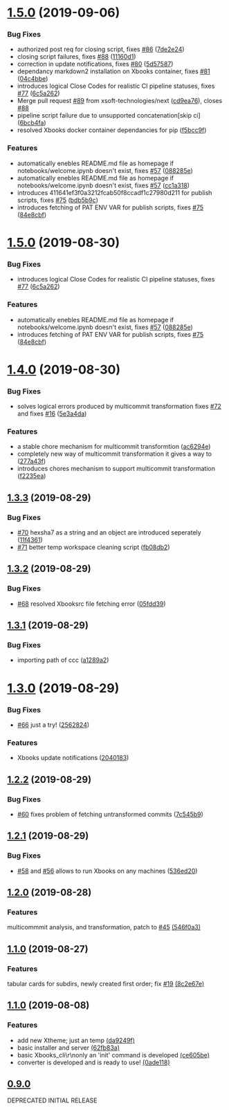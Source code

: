 # [1.5.0](https://github.com/xsoft-technologies/Xbooks/compare/v1.4.0...v1.5.0) (2019-09-06)


### Bug Fixes

* authorized post req for closing script, fixes [#86](https://github.com/xsoft-technologies/Xbooks/issues/86) ([7de2e24](https://github.com/xsoft-technologies/Xbooks/commit/7de2e24))
* closing script failures, fixes [#88](https://github.com/xsoft-technologies/Xbooks/issues/88) ([11160d1](https://github.com/xsoft-technologies/Xbooks/commit/11160d1))
* correction in update notifications, fixes [#80](https://github.com/xsoft-technologies/Xbooks/issues/80) ([5d57587](https://github.com/xsoft-technologies/Xbooks/commit/5d57587))
* dependancy markdown2 installation on Xbooks container, fixes [#81](https://github.com/xsoft-technologies/Xbooks/issues/81) ([04c4bbe](https://github.com/xsoft-technologies/Xbooks/commit/04c4bbe))
* introduces logical Close Codes for realistic CI pipeline statuses, fixes [#77](https://github.com/xsoft-technologies/Xbooks/issues/77) ([6c5a262](https://github.com/xsoft-technologies/Xbooks/commit/6c5a262))
* Merge pull request [#89](https://github.com/xsoft-technologies/Xbooks/issues/89) from xsoft-technologies/next ([cd9ea76](https://github.com/xsoft-technologies/Xbooks/commit/cd9ea76)), closes [#88](https://github.com/xsoft-technologies/Xbooks/issues/88)
* pipeline script failure due to unsupported concatenation[skip ci] ([6bcb4fa](https://github.com/xsoft-technologies/Xbooks/commit/6bcb4fa))
* resolved Xbooks docker container dependancies for pip ([f5bcc9f](https://github.com/xsoft-technologies/Xbooks/commit/f5bcc9f))


### Features

* automatically enebles README.md file as homepage if notebooks/welcome.ipynb doesn't exist, fixes [#57](https://github.com/xsoft-technologies/Xbooks/issues/57) ([088285e](https://github.com/xsoft-technologies/Xbooks/commit/088285e))
* automatically enebles README.md file as homepage if notebooks/welcome.ipynb doesn't exist, fixes [#57](https://github.com/xsoft-technologies/Xbooks/issues/57) ([cc1a318](https://github.com/xsoft-technologies/Xbooks/commit/cc1a318))
* introduces 411641ef3f0a3212fcab50f8ccadf1c27980d211 for publish scripts, fixes [#75](https://github.com/xsoft-technologies/Xbooks/issues/75) ([bdb5b9c](https://github.com/xsoft-technologies/Xbooks/commit/bdb5b9c))
* introduces fetching of PAT ENV VAR for publish scripts, fixes [#75](https://github.com/xsoft-technologies/Xbooks/issues/75) ([84e8cbf](https://github.com/xsoft-technologies/Xbooks/commit/84e8cbf))

# [1.5.0](https://github.com/xsoft-technologies/Xbooks/compare/v1.4.0...v1.5.0) (2019-08-30)


### Bug Fixes

* introduces logical Close Codes for realistic CI pipeline statuses, fixes [#77](https://github.com/xsoft-technologies/Xbooks/issues/77) ([6c5a262](https://github.com/xsoft-technologies/Xbooks/commit/6c5a262))


### Features

* automatically enebles README.md file as homepage if notebooks/welcome.ipynb doesn't exist, fixes [#57](https://github.com/xsoft-technologies/Xbooks/issues/57) ([088285e](https://github.com/xsoft-technologies/Xbooks/commit/088285e))
* introduces fetching of PAT ENV VAR for publish scripts, fixes [#75](https://github.com/xsoft-technologies/Xbooks/issues/75) ([84e8cbf](https://github.com/xsoft-technologies/Xbooks/commit/84e8cbf))

# [1.4.0](https://github.com/xsoft-technologies/Xbooks/compare/v1.3.3...v1.4.0) (2019-08-30)


### Bug Fixes

* solves logical errors produced by multicommit transformation fixes [#72](https://github.com/xsoft-technologies/Xbooks/issues/72) and fixes [#16](https://github.com/xsoft-technologies/Xbooks/issues/16) ([5e3a4da](https://github.com/xsoft-technologies/Xbooks/commit/5e3a4da))


### Features

* a stable chore mechanism for multicommit transformtion ([ac6294e](https://github.com/xsoft-technologies/Xbooks/commit/ac6294e))
* completely new way of multicommit transformation it gives a way to ([277a43f](https://github.com/xsoft-technologies/Xbooks/commit/277a43f))
* introduces chores mechanism to support multicommit transformation ([f2235ea](https://github.com/xsoft-technologies/Xbooks/commit/f2235ea))

## [1.3.3](https://github.com/xsoft-technologies/Xbooks/compare/v1.3.2...v1.3.3) (2019-08-29)


### Bug Fixes

* [#70](https://github.com/xsoft-technologies/Xbooks/issues/70) hexsha7 as a string and an object are introduced seperately ([11f4361](https://github.com/xsoft-technologies/Xbooks/commit/11f4361))
* [#71](https://github.com/xsoft-technologies/Xbooks/issues/71) better temp workspace cleaning script ([fb08db2](https://github.com/xsoft-technologies/Xbooks/commit/fb08db2))

## [1.3.2](https://github.com/xsoft-technologies/Xbooks/compare/v1.3.1...v1.3.2) (2019-08-29)


### Bug Fixes

* [#68](https://github.com/xsoft-technologies/Xbooks/issues/68) resolved Xbooksrc file fetching error ([05fdd39](https://github.com/xsoft-technologies/Xbooks/commit/05fdd39))

## [1.3.1](https://github.com/xsoft-technologies/Xbooks/compare/v1.3.0...v1.3.1) (2019-08-29)


### Bug Fixes

* importing path of ccc ([a1289a2](https://github.com/xsoft-technologies/Xbooks/commit/a1289a2))

# [1.3.0](https://github.com/xsoft-technologies/Xbooks/compare/v1.2.2...v1.3.0) (2019-08-29)


### Bug Fixes

* [#66](https://github.com/xsoft-technologies/Xbooks/issues/66) just a try! ([2562824](https://github.com/xsoft-technologies/Xbooks/commit/2562824))


### Features

* Xbooks update notifications ([2040183](https://github.com/xsoft-technologies/Xbooks/commit/2040183))

## [1.2.2](https://github.com/xsoft-technologies/Xbooks/compare/v1.2.1...v1.2.2) (2019-08-29)


### Bug Fixes

* [#60](https://github.com/xsoft-technologies/Xbooks/issues/60) fixes problem of fetching untransformed commits ([7c545b9](https://github.com/xsoft-technologies/Xbooks/commit/7c545b9))

## [1.2.1](https://github.com/xsoft-technologies/Xbooks/compare/v1.2.0...v1.2.1) (2019-08-29)


### Bug Fixes

* [#58](https://github.com/xsoft-technologies/Xbooks/issues/58) and [#56](https://github.com/xsoft-technologies/Xbooks/issues/56) allows to run Xbooks on any machines ([536ed20](https://github.com/xsoft-technologies/Xbooks/commit/536ed20))



## [1.2.0](https://github.com/xsoft-technologies/Xbooks/compare/v1.1.0...v1.2.0) (2019-08-28)


### Features

multicommmit analysis, and transformation, patch to [#45](https://github.com/xsoft-technologies/Xbooks/issues/45) 
[(546f0a3)](https://github.com/xsoft-technologies/Xbooks/commit/546f0a3)



## [1.1.0](https://github.com/xsoft-technologies/Xbooks/compare/v1.0.0...v1.1.0) (2019-08-27)

### Features
tabular cards for subdirs, newly created first order; fix [#19](https://github.com/xsoft-technologies/Xbooks/issues/19) [(8c2e67e)](https://github.com/xsoft-technologies/Xbooks/commit/8c2e67e)



## [1.1.0](https://github.com/xsoft-technologies/Xbooks/releases/tag/v1.0.0) (2019-08-08)

### Features
- add new Xtheme; just an temp [(da9249f)](https://github.com/xsoft-technologies/Xbooks/commit/da9249f)
- basic installer and server [(62fb83a)](https://github.com/xsoft-technologies/Xbooks/commit/62fb83a)
- basic Xbooks_cli\r\nonly an 'init' command is developed [(ce605be)](https://github.com/xsoft-technologies/Xbooks/commit/ce605be)
- converter is developed and is ready to use! [(0ade118)](https://github.com/xsoft-technologies/Xbooks/commit/0ade118)


## [0.9.0](https://github.com/xsoft-technologies/Xbooks/releases/tag/0.9.0)
DEPRECATED INITIAL RELEASE
